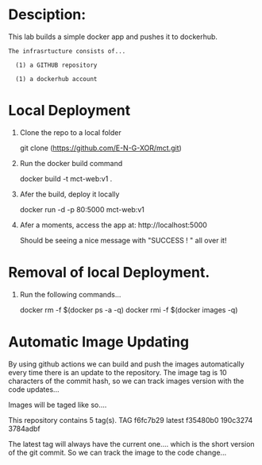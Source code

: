 # Desciption:

  This lab builds a simple docker app and pushes it to dockerhub. 
  
    The infrasrtucture consists of...
    
      (1) a GITHUB repository
          
      (1) a dockerhub account
  
  
  
  
# Local Deployment

   1. Clone the repo to a local folder
   
      git clone (https://github.com/E-N-G-XOR/mct.git)
      
   2. Run the docker build command
   
      docker build -t mct-web:v1 .
      
   3. Afer the build, deploy it locally
   
      docker run -d -p 80:5000 mct-web:v1

   4. Afer a moments, access the app at: http://localhost:5000
   
      Should be seeing a nice message with "SUCCESS ! " all over it! 
      
# Removal of local Deployment.
   1. Run the following commands...
   
      docker rm -f $(docker ps -a -q)
      docker rmi -f $(docker images -q)

# Automatic Image Updating

By using github actions we can build and push the images automatically every time there is an update to the repository. The image tag is 10 characters of the commit hash, so we can track images version with the code updates...

Images will be taged like so....

This repository contains 5 tag(s).
TAG   f6fc7b29
      latest
      f35480b0
      190c3274
      3784adbf

The latest tag will always have the current one.... which is the short version of the git commit. So we can track the image to the code change...


 
